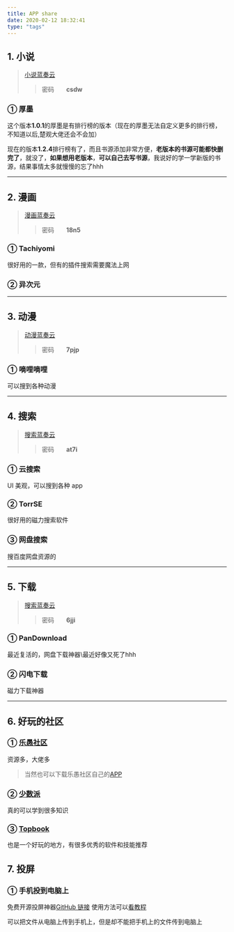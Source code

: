 ```yaml
---
title: APP share
date: 2020-02-12 18:32:41
type: "tags"
---
```


## 1. 小说

> [小说蓝奏云](https://www.lanzous.com/b00z87jid)
>
> > 密码&emsp;&emsp;**csdw**

### ① 厚墨

这个版本**1.0.1**的厚墨是有排行榜的版本（现在的厚墨无法自定义更多的排行榜，不知道以后,楚观大佬还会不会加）

现在的版本**1.2.4**排行榜有了，而且书源添加非常方便，**老版本的书源可能都快删完了**，就没了，**如果想用老版本**，**可以自己去写书源**，我说好的学一学新版的书源，结果事情太多就慢慢的忘了hhh

---

## 2. 漫画

> [漫画蓝奏云](https://www.lanzous.com/b00z87jje)
>
> > 密码&emsp;&emsp;**18n5**

### ① Tachiyomi

很好用的一款，但有的插件搜索需要魔法上网

### ② 异次元

---

## 3. 动漫

> [动漫蓝奏云](https://www.lanzous.com/b00z87l3a)
>
> > 密码&emsp;&emsp;**7pjp**

### ① 嘀哩嘀哩

可以搜到各种动漫

---

## 4. 搜索

> [搜索蓝奏云](https://www.lanzous.com/b00z87l5c)
>
> > 密码&emsp;&emsp;**at7i**

### ① 云搜索

UI 美观，可以搜到各种 app

### ② TorrSE

很好用的磁力搜索软件

### ③ 网盘搜索

搜百度网盘资源的

---

## 5. 下载

> [搜索蓝奏云](https://www.lanzous.com/b00z897gb)
>
> > 密码&emsp;&emsp;**6jji**

### ① PanDownload

最近复活的，网盘下载神器\最近好像又死了hhh

### ② 闪电下载

磁力下载神器

---

## 6. 好玩的社区

### ① [乐愚社区](https://bbs.leyuz.net/)

资源多，大佬多

> 当然也可以下载乐愚社区自己的[APP](https://bbs.leyuz.net/downapp/2be83e0d73bb1a36df0ace7abd568867.apk)

### ② [少数派](https://sspai.com/)

真的可以学到很多知识

### ③ [Topbook](https://topbook.cc/overview)

也是一个好玩的地方，有很多优秀的软件和技能推荐

## 7. 投屏

### ① 手机投到电脑上

免费开源投屏神器[GitHub 链接](https://github.com/Genymobile/scrcpy)
使用方法可以[看教程](https://yq010105.github.io/2020/03/02/tools-scrcpy/)

可以把文件从电脑上传到手机上，但是却不能把手机上的文件传到电脑上